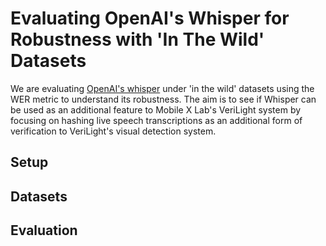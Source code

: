# Evaluating OpenAI's Whisper for Robustness with 'In The Wild' Datasets
We are evaluating [OpenAI's whisper](https://github.com/openai/whisper/tree/main?tab=readme-ov-file) under 'in the wild' datasets using the WER metric to understand its robustness. The aim is to see if Whisper can be used as an additional feature to Mobile X Lab's VeriLight system by focusing on hashing live speech transcriptions as an additional form of verification to VeriLight's visual detection system.

## Setup

## Datasets

## Evaluation
